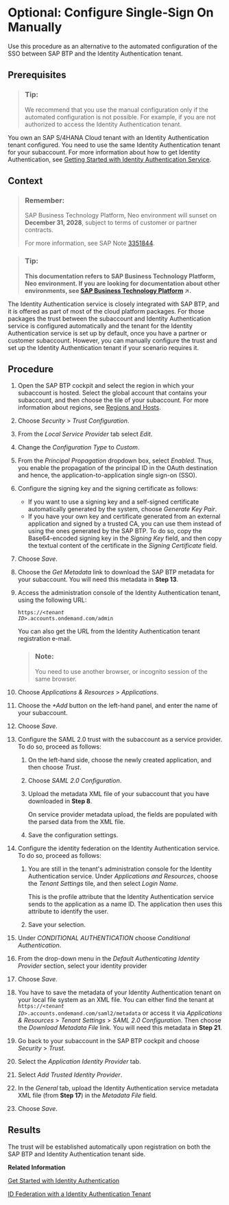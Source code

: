 <!-- loio789a120a45e84d5d997c04e0ebbd0a05 -->

# Optional: Configure Single-Sign On Manually

Use this procedure as an alternative to the automated configuration of the SSO between SAP BTP and the Identity Authentication tenant.



<a name="loio789a120a45e84d5d997c04e0ebbd0a05__prereq_mxm_c5c_rhb"/>

## Prerequisites

> ### Tip:  
> We recommend that you use the manual configuration only if the automated configuration is not possible. For example, if you are not authorized to access the Identity Authentication tenant.

You own an SAP S/4HANA Cloud tenant with an Identity Authentication tenant configured. You need to use the same Identity Authentication tenant for your subaccount. For more information about how to get Identity Authentication, see [Getting Started with Identity Authentication Service](https://help.sap.com/viewer/6d6d63354d1242d185ab4830fc04feb1/Cloud/en-US/31af7da133874e199a7df1d42905241b.html).



## Context

> ### Remember:  
> SAP Business Technology Platform, Neo environment will sunset on **December 31, 2028**, subject to terms of customer or partner contracts.
> 
> For more information, see SAP Note [3351844](https://launchpad.support.sap.com/#/notes/3351844).

> ### Tip:  
> **This documentation refers to SAP Business Technology Platform, Neo environment. If you are looking for documentation about other environments, see [SAP Business Technology Platform](https://help.sap.com/viewer/65de2977205c403bbc107264b8eccf4b/Cloud/en-US/6a2c1ab5a31b4ed9a2ce17a5329e1dd8.html "SAP Business Technology Platform (SAP BTP) is an integrated offering comprised of four technology portfolios: database and data management, application development and integration, analytics, and intelligent technologies. The platform offers users the ability to turn data into business value, compose end-to-end business processes, and build and extend SAP applications quickly.") :arrow_upper_right:.**

The Identity Authentication service is closely integrated with SAP BTP, and it is offered as part of most of the cloud platform packages. For those packages the trust between the subaccount and Identity Authentication service is configured automatically and the tenant for the Identity Authentication service is set up by default, once you have a partner or customer subaccount. However, you can manually configure the trust and set up the Identity Authentication tenant if your scenario requires it.



<a name="loio789a120a45e84d5d997c04e0ebbd0a05__steps_s32_x44_fbb"/>

## Procedure

1.  Open the SAP BTP cockpit and select the region in which your subaccount is hosted. Select the global account that contains your subaccount, and then choose the tile of your subaccount. For more information about regions, see [Regions and Hosts](https://help.sap.com/viewer/65de2977205c403bbc107264b8eccf4b/Cloud/en-US/350356d1dc314d3199dca15bd2ab9b0e.html).

2.  Choose *Security* \> *Trust Configuration*.

3.  From the *Local Service Provider* tab select *Edit*.

4.  Change the *Configuration Type* to *Custom*.

5.  From the *Principal Propagation* dropdown box, select *Enabled*. Thus, you enable the propagation of the principal ID in the OAuth destination and hence, the application-to-application single sign-on \(SSO\).

6.  Configure the signing key and the signing certificate as follows:

    -   If you want to use a signing key and a self-signed certificate automatically generated by the system, choose *Generate Key Pair*.
    -   If you have your own key and certificate generated from an external application and signed by a trusted CA, you can use them instead of using the ones generated by the SAP BTP. To do so, copy the Base64-encoded signing key in the *Signing Key* field, and then copy the textual content of the certificate in the *Signing Certificate* field.

7.  Choose *Save*.

8.  Choose the *Get Metadata* link to download the SAP BTP metadata for your subaccount. You will need this metadata in **Step 13**.

9.  Access the administration console of the Identity Authentication tenant, using the following URL:

    <code>https://<i class="varname">&lt;tenant ID&gt;</i>.accounts.ondemand.com/admin</code>

    You can also get the URL from the Identity Authentication tenant registration e-mail.

    > ### Note:  
    > You need to use another browser, or incognito session of the same browser.

10. Choose *Applications & Resources* \> *Applications*.

11. Choose the *\+Add* button on the left-hand panel, and enter the name of your subaccount.

12. Choose *Save*.

13. Configure the SAML 2.0 trust with the subaccount as a service provider. To do so, proceed as follows:

    1.  On the left-hand side, choose the newly created application, and then choose *Trust*.

    2.  Choose *SAML 2.0 Configuration*.

    3.  Upload the metadata XML file of your subaccount that you have downloaded in **Step 8**.

        On service provider metadata upload, the fields are populated with the parsed data from the XML file.

    4.  Save the configuration settings.


14. Configure the identity federation on the Identity Authentication service. To do so, proceed as follows:

    1.  You are still in the tenant's administration console for the Identity Authentication service. Under *Applications and Resources*, choose the *Tenant Settings* tile, and then select *Login Name*.

        This is the profile attribute that the Identity Authentication service sends to the application as a name ID. The application then uses this attribute to identify the user.

    2.  Save your selection.


15. Under *CONDITIONAL AUTHENTICATION* choose *Conditional Authentication*.

16. From the drop-down menu in the *Default Authenticating Identity Provider* section, select your identity provider

17. Choose *Save*.

18. You have to save the metadata of your Identity Authentication tenant on your local file system as an XML file. You can either find the tenant at <code>https://<i class="varname">&lt;tenant ID&gt;</i>.accounts.ondemand.com/saml2/metadata</code> or access it via *Applications & Resources* \> *Tenant Settings* \> *SAML 2.0 Configuration*. Then choose the *Download Metadata File* link. You will need this metadata in **Step 21**.

19. Go back to your subaccount in the SAP BTP cockpit and choose *Security* \> *Trust*.

20. Select the *Application Identity Provider* tab.

21. Select *Add Trusted Identity Provider*.

22. In the *General* tab, upload the Identity Authentication service metadata XML file \(from **Step 17**\) in the *Metadata File* field.

23. Choose *Save*.




<a name="loio789a120a45e84d5d997c04e0ebbd0a05__result_mtl_2qq_gbb"/>

## Results

The trust will be established automatically upon registration on both the SAP BTP and Identity Authentication tenant side.

**Related Information**  


[Get Started with Identity Authentication](https://help.sap.com/viewer/6d6d63354d1242d185ab4830fc04feb1/Cloud/en-US/31af7da133874e199a7df1d42905241b.html)

[ID Federation with a Identity Authentication Tenant](https://help.sap.com/viewer/65de2977205c403bbc107264b8eccf4b/Cloud/en-US/d3df5b457d0c43fca117da0dc14e2f0d.html)

